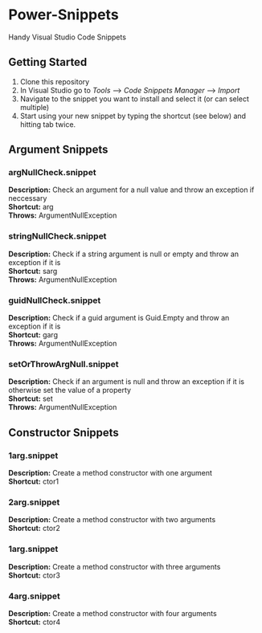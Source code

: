 # Power-Snippets
Handy Visual Studio Code Snippets

## Getting Started
1. Clone this repository
2. In Visual Studio go to *Tools* --> *Code Snippets Manager* --> *Import*
3. Navigate to the snippet you want to install and select it (or can select multiple)
4. Start using your new snippet by typing the shortcut (see below) and hitting tab twice.

## Argument Snippets
### argNullCheck.snippet
**Description:** Check an argument for a null value and throw an exception if neccessary  
**Shortcut:** arg  
**Throws:** ArgumentNullException  

### stringNullCheck.snippet
**Description:** Check if a string argument is null or empty and throw an exception if it is  
**Shortcut:** sarg  
**Throws:** ArgumentNullException  

### guidNullCheck.snippet
**Description:** Check if a guid argument is Guid.Empty and throw an exception if it is  
**Shortcut:** garg  
**Throws:** ArgumentNullException  

### setOrThrowArgNull.snippet
**Description:** Check if an argument is null and throw an exception if it is otherwise set the value of a property  
**Shortcut:** set  
**Throws:** ArgumentNullException  

## Constructor Snippets
### 1arg.snippet
**Description:** Create a method constructor with one argument  
**Shortcut:** ctor1   

### 2arg.snippet
**Description:** Create a method constructor with two arguments  
**Shortcut:** ctor2 

### 1arg.snippet
**Description:** Create a method constructor with three arguments  
**Shortcut:** ctor3

### 4arg.snippet
**Description:** Create a method constructor with four arguments  
**Shortcut:** ctor4